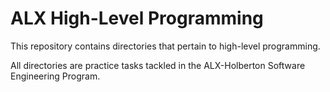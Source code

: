 <h1>ALX High-Level Programming</h1>
<p>This repository contains directories that pertain to high-level programming.</p>
<p>All directories are practice tasks tackled in the ALX-Holberton Software Engineering Program.</p>
